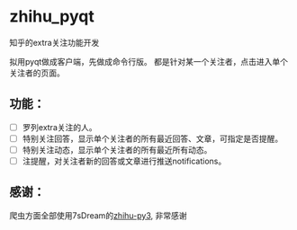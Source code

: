 # zhihu_pyqt

知乎的extra关注功能开发

拟用pyqt做成客户端，先做成命令行版。
都是针对某一个关注者，点击进入单个关注者的页面。


## 功能：
- [ ] 罗列extra关注的人。
- [ ] 特别关注回答，显示单个关注者的所有最近回答、文章，可指定是否提醒。
- [ ] 特别关注动态，显示单个关注者的所有最近所有动态。
- [ ] 注提醒，对关注者新的回答或文章进行推送notifications。

## 感谢：

爬虫方面全部使用7sDream的[zhihu-py3](https://github.com/7sDream/zhihu-py3), 非常感谢
